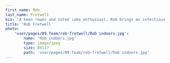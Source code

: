 ```yaml
---
first_name: Rob
last_name: Fretwell
bio: 'A keen rower and noted cake enthusiast, Rob brings an infectious enthusiasm and drive to his account teams at Spark. With his finger on the pulse of the latest developments in technology, Rob’s eye for a story – honed during his time as Comic-Con’s blogger – consistently gets Spark’s clients into the media conversation. When he’s not busy delivering results for clients, you’ll either find Rob single-handedly getting through the office coffee supply, or finishing off his fourth barbeque of the week.'
title: 'Rob Fretwell'
photo:
    'user/pages/09.Team/rob-fretwell/Rob indoors.jpg':
        name: 'Rob indoors.jpg'
        type: image/jpeg
        size: 89117
        path: 'user/pages/09.Team/rob-fretwell/Rob indoors.jpg'
---
```


